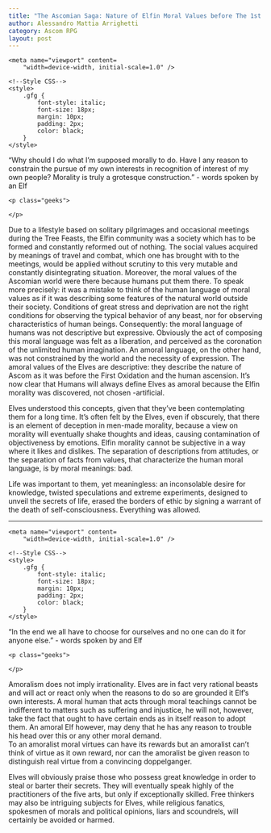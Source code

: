 ```yaml
---
title: "The Ascomian Saga: Nature of Elfin Moral Values before The 1st Oxidation Era"
author: Alessandro Mattia Arrighetti
category: Ascom RPG
layout: post
---
```

<html lang="en">
  
<head>
    <meta charset="UTF-8" />
    <meta http-equiv="X-UA-Compatible" content="IE=edge" />
  
    <meta name="viewport" content=
        "width=device-width, initial-scale=1.0" />
  
    <!--Style CSS-->
    <style>
        .gfg {
            font-style: italic;
            font-size: 18px;
            margin: 10px;
            padding: 2px;
            color: black;
        }
    </style>
</head>
  
<body>
    <p class="gfg">
       “Why should I do what I’m supposed morally to do. Have I any reason to constrain the pursue of my own interests in recognition of interest of my own people? Morality is truly a grotesque construction.” - words spoken by an Elf
    </p>
  
    <p class="geeks">
    
    </p>
</body>
  
</html>




Due to a lifestyle based on solitary pilgrimages and occasional meetings during the Tree Feasts, the Elfin community was a society which has to be formed and constantly reformed out of nothing. The social values acquired by meanings of travel and combat, which one has brought with to the meetings, would be applied without scrutiny to this very mutable and constantly disintegrating situation. 
Moreover, the moral values of the Ascomian world were there because humans put them there. To speak more precisely: it was a mistake to think of the human language of moral values as if it was describing some features of the natural world outside their society. Conditions of great stress and deprivation are not the right conditions for observing the typical behavior of any beast, nor for observing characteristics of human beings. Consequently: the moral language of humans was not descriptive but expressive. Obviously the act of composing this moral language was felt as a liberation, and perceived as the coronation of the unlimited human imagination. 
An amoral language, on the other hand, was not constrained by the world and the necessity of expression. The amoral values of the Elves are descriptive: they describe the nature of Ascom as it was before the First Oxidation and the human ascension. It’s now clear that Humans will always define Elves as amoral because the Elfin morality was discovered, not chosen -artificial. 

Elves understood this concepts, given that they’ve been contemplating them for a long time. It’s often felt by the Elves, even if obscurely, that there is an element of deception in men-made morality, because a view on morality will eventually shake thoughts and ideas, causing contamination of objectiveness by emotions. Elfin morality cannot be subjective in a way where it likes and dislikes. The separation of descriptions from attitudes, or the separation of facts from values, that characterize the human moral language, is by moral meanings: bad. 

Life was important to them, yet meaningless: an inconsolable desire for knowledge, twisted speculations and extreme experiments, designed to unveil the secrets of life, erased the borders of ethic by signing a warrant of the death of self-consciousness. Everything was allowed. 

---

<html lang="en">
  
<head>
    <meta charset="UTF-8" />
    <meta http-equiv="X-UA-Compatible" content="IE=edge" />
  
    <meta name="viewport" content=
        "width=device-width, initial-scale=1.0" />
  
    <!--Style CSS-->
    <style>
        .gfg {
            font-style: italic;
            font-size: 18px;
            margin: 10px;
            padding: 2px;
            color: black;
        }
    </style>
</head>
  
<body>
    <p class="gfg">
       “In the end we all have to choose for ourselves and no one can do it for anyone else.” - words spoken by and Elf
    </p>
  
    <p class="geeks">
    
    </p>
</body>
  
</html>


Amoralism does not imply irrationality. Elves are in fact very rational beasts and will act or react only when the reasons to do so are grounded it Elf’s own interests.
A moral human that acts through moral teachings cannot be indifferent to matters such as suffering and injustice, he will not, however, take the fact that ought to have certain ends as in itself reason to adopt them. An amoral Elf however, may deny that he has any reason to trouble his head over this or any other moral demand.  
To an amoralist moral virtues can have its rewards but an amoralist can’t think of virtue as it own reward, nor can the amoralist be given reason to distinguish real virtue from a convincing doppelganger. 

Elves will obviously praise those who possess great knowledge in order to steal or barter their secrets. They will eventually speak highly of the practitioners of the five arts, but only if exceptionally skilled. Free thinkers may also be intriguing subjects for Elves, while religious fanatics, spokesmen of morals and political opinions, liars and scoundrels, will certainly be avoided or harmed.
